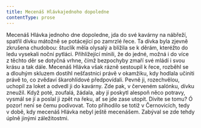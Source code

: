 ```yaml
---
title: Mecenáš Hlávkajednoho dopoledne
contentType: prose
---
```


<section>

Mecenáš Hlávka jednoho dne dopoledne, jda do své kavárny na nábřeží, spatřil dívku mátožně se potácející po zamrzlé řece. Ta dívka byla zjevně zkrušena chudobou: štuclík měla olysalý a blížila se k děrám, kteréžto do ledu vysekali noční pytláci. Přihlížející mínili, že do jedné, možná i do více z těchto děr se dotyčná vrhne, čímž bezpochyby zmaří své mládí i svou krásu a tak dále. Mecenáš Hlávka však rázně sestoupil k řece, rozběhl se a dlouhým skluzem dostihl nešťastnici právě v okamžiku, kdy hodlala učiniti právě to, co zvědaví škarohlídové předpovídali. Pevně ji, rozechvělou, uchopil za loket a odvedl ji do kavárny. Zde pak, v červeném salónku, dívku zneužil. Když poté, zoufalá, žádala, aby jí poskytl alespoň něco potravy, vysmál se jí a poslal ji zpět na řeku, ať se jde zase utopit. Divíte se tomu? Ó pozor! není se čemu podivovat. Toto přihodilo se totiž v Černovicích, tedy v době, kdy mecenáš Hlávka nebyl ještě mecenášem. Zabýval se zde tehdy úplně jinými záležitostmi.

</section>
